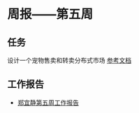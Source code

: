 # 周报——第五周

## 任务

设计一个宠物售卖和转卖分布式市场 [参考文档](../project/)

## 工作报告

- [郑宜静第五周工作报告](https://github.com/webanklabgroup5/webank/blob/master/day3/%E9%83%91%E5%AE%9C%E9%9D%99/week5.md)
